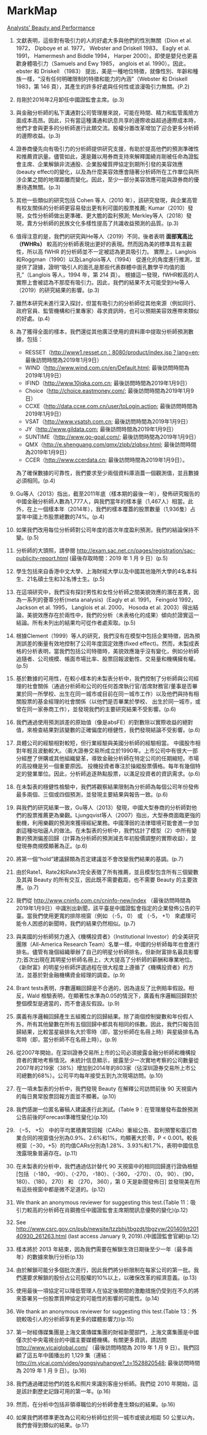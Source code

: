 # MarkMap

[Analysts’ Beauty and Performance](https://stevenshih-0402.github.io/MarkMap/Analysts%E2%80%99%20Beauty%20and%20Performance.html)

1. 文獻表明，這些對有吸引力的人的好處大多與他們的性別無關（Dion et al. 1972， Dipboye et al. 1977， Webster and Driskell 1983， Eagly et al. 1991， Hamermesh and Biddle 1994， Harper 2000）。即使是嬰兒也更喜歡身體吸引力（Samuels and Ewy 1985， anglois et al. 1990）。因此，ebster 和 Driskell （1983） 提出，美是一種地位特徵，就像性別、年齡和種族一樣，“沒有任何明確限制的特徵和能力的內涵”（Webster 和 Driskell 1983，第 146 頁），其產生的許多好處與任何性或浪漫吸引力無關。(P.2)

2. 肖剛於2016年2月卸任中國證監會主席。(p.3)

3. 與金融分析師的私下溝通對公司管理層來說，可能在時間、精力和監管風險方面成本高昂。因此，只有當這種溝通和訊息共享的邊際收益超過邊際成本時，他們才會與更多的分析師進行此類交流。股權分置改革增加了迎合更多分析師的邊際收益。(p.3)

4. 證券商優先向有吸引力的分析師提供研究支援，有助於提高他們的預測準確性和推薦資訊量。儘管如此，還是難以用券商支持來解釋圍繞肖剛被任命為證監會主席、企業解鎖非流通股、企業股權質押協定到期所引發的美容效應(beauty effect)的變化，以及為什麼美容效應會隨著分析師所在工作單位與所涉企業之間的地理距離而變化。因此，至少一部分美容效應可能與證券商的優惠待遇無關。(p.3)

5. 其他一些類似的研究包括 Cohen 等人（2010 年），該研究發現，與企業高管有校友關係的分析師更容易發出更有利可圖的股票推薦; Kumar（2010）發現，女性分析師做出更準確、更大膽的盈利預測; Merkley等人（2018）發現，賣方分析師的民族文化多樣性提高了共識收益預測的品質。(p.3)

6. 值得注意的是，我們的研究與He等人（2019）不同，後者表明 __**面部寬高比（fWHRs）**__ 較高的分析師表現出更好的表現。然而因為美的標準具有主觀性，所以高 fWHR 的分析師並不一定被認為更具吸引力。
實際上，Langlois和Roggman（1990）以及Langlois等人（1994） 從進化的角度進行推測，並提供了證據，證明“吸引人的面孔是那些代表群體中面孔數學平均值的面孔”（Langlois 等人，1994 年，第 214 頁）。
根據這一發現，fWHR較高的人實際上會被認為不那麼有吸引力。因此，我們的結果不太可能受到He等人（2019）的研究結果的影響。(p.3)

7. 雖然本研究未進行深入探討，但當有吸引力的分析師從其他來源（例如同行、政府官員、監管機構和行業專家）尋求資訊時，也可以預期美容效應帶來類似的好處。(p.4)

8. 為了獲得全面的樣本，我們還從其他廣泛使用的資料庫中提取分析師預測數據，包括：
   
   - RESSET（http://www1.resset.cn：8080/product/index.jsp？lang=en; 最後訪問時間為2019年1月9日）
   - WIND（http://www.wind.com.cn/en/Default.html; 最後訪問時間為2019年1月9日）
   - IFIND（http://www.10jqka.com.cn; 最後訪問時間為2019年1月9日）
   - Choice（http://choice.eastmoney.com/; 最後訪問時間為2019年1月9日）
   - CCXE（http://data.ccxe.com.cn/user/toLogin.action; 最後訪問時間為2019年1月9日）
   - VSAT（http://www.vsatsh.com.cn; 最後訪問時間為2019年1月9日）
   - JY（http://www.gildata.com; 最後訪問時間為2019年1月9日）
   - SUNTIME（http://www.go-goal.com/; 最後訪問時間為2019年1月9日）
   - QMX（http://e.shenguang.com/qmx/zlpb/zlqbsy.html; 最後訪問時間為2019年1月9日）
   - CCER（http://www.ccerdata.cn; 最後訪問時間為2019年1月9日）。
   
   為了確保數據的可靠性，我們要求至少兩個資料庫涵蓋一個觀測值，並且數據必須相同。(p.4)

9. Gu等人（2013）指出，截至2011年底（樣本期的最後一年），發佈研究報告的中國金融分析師人數為1,777人，與我們當年的樣本量（1,467人）相當。此外，在上一個樣本年（2014年），我們的樣本覆蓋的股票數量（1,936隻）占當年中國上市股票總數的74%。(p.4)

10. 如果我們改用每位分析師對公司年度的首次年度盈利預測，我們的結論保持不變。(p.5)

11. 分析師的大頭照，請參閱 http://exam.sac.net.cn/pages/registration/sac-publicity-report.html (最後存取時間：2019 年 1 月 9 日）(p.5)

12. 學生包括來自香港中文大學、上海財經大學以及中國其他幾所大學的4名本科生、21名碩士生和32名博士生。(p.5)

13. 在這項研究中，我們沒有探討男性和女性分析師之間美貌效應的潛在差異，因為一系列的薈萃分析(meta analysis)（Eagly et al. 1991， Feingold 1992， Jackson et al. 1995， Langlois et al. 2000， Hosoda et al. 2003）得出結論，美貌效應存在於兩性中，我們的分析（未表格化的成果）傾向於證實這一結論。所有未列出的結果均可從作者處索取。(p.5)

14. 根據Clement（1999）等人的研究，我們沒有在模型中包括企業特徵，因為預測誤差的衡量有效地控制了公司年度固定效應(fixed effect)。然而，未製成表格的分析表明，當我們包括公司特徵時，美貌效應幾乎沒有變化，例如分析師追隨者、公司規模、帳面市場比率、股票回報波動性、交易量和機構擁有權。(p.5)

15. 基於數據的可用性，在較小樣本的未製表分析中，我們控制了分析師與公司經理的社會關係（通過分析師和公司的任何首席執行官/首席財務官/董事是否畢業於同一所學校、出生在同一城市或目前在同一城市工作）以及他們與持有相關股票的基金經理的社會關係（以他們是否畢業於學校、 出生於同一城市，或曾在同一家券商工作），並發現我們的主要研究結果不受影響。(p.6)

16. 我們通過使用預測誤差的原始值（像是absFE）的對數除以實際收益的絕對值，來檢查結果對該變數的正確偏度的穩健性，我們發現結論不受影響。(p.6)

17. 具體公司的經驗相對較短，但行業經驗與美國分析師的經驗相當。
   中國股市相對年輕且波動較大。（兩大證券交易所成立於1990年。上市公司中有很大一部分經歷了併購或其他組織變革，導致金融分析師在特定公司的任期縮短。市場的高投機是另一個重要原因。
   投機投資者專注於操縱股票價格。每年有幾個特定的營業單位。因此，分析師追逐熱點股票，以滿足投資者的資訊需求。(p.6)

18. 在未製表的穩健性檢驗中，我們將觀察結果限制為分析師為每個公司年份發佈最多兩個、三個或四個預測，並發現主要結果與報告一致。(p.6)

19. 與我們的研究結果一致，Gu等人（2013）發現，中國大型券商的分析師對他們的股票推薦更為樂觀。Ljungqvist等人（2007）指出，大型券商面臨更強的動機，利用樂觀的預測來獲得經紀業務。中國薄弱的法律環境可能會進一步加劇這種咄咄逼人的做法。在未製表的分析中，我們估計了模型（2）中所有變數的預測偏差回歸（計算為分析師的預測減去年初股價調整的實際收益），並發現券商規模顯著為正。(p.6)

20. 將第一個“hold”建議歸類為否定建議並不會改變我們結果的基調。(p.7)

21. 由於Rate1、Rate2和Rate3完全表徵了所有推薦，並且模型包含所有三個變數及其與 Beauty 的所有交互，因此既不需要截距，也不需要 Beauty 的主要效應。(p.7)

22. 我們從 http://www.cninfo.com.cn/cninfo-new/index （最後訪問時間為2019年1月9日）中識別出新聞，該平臺是中國證監會指定的企業發佈公告的平臺。當我們使用更寬的排除視窗（例如 （-5， 0） 或 （-5， +1） 來處理可能令人困惑的新聞時，我們的結果仍然相似。(p.7)

23. 與美國的分析師努力進入《機構投資者》（Institutional Investor）的全美研究團隊（All-America Research Team）名單一樣，中國的分析師每年也會進行排名。儘管有幾個組織舉辦了自己的明星分析師排名，但新財富排名最具影響力;首次出現在其明星分析師名冊上，大大提高了分析師的薪酬和專業地位。
   《新財富》的明星分析師評選過程在很大程度上遵循了《機構投資者》的方法，並基於對金融機構資金經理的調查。(p.9)

24. Brant tests表明，序數邏輯回歸是不合適的，因為違反了比例賠率假設。相反，Wald 檢驗表明，在顯著性水準為0.05的情況下，廣義有序邏輯回歸對於整個模型是適當的，而不會違反假設。(p.9)

25. 廣義有序邏輯回歸產生五組獨立的回歸結果。除了兩個控制變數和年份假人外，所有其他變數在所有五個回歸中都具有相同的係數。因此，我們只報告回歸結果，比較當星級排名大於零時（即，當分析師在名冊上時）與星級排名為零時（即，當分析師不在名冊上時）。(p.9)

26. 從2007年開始，在深圳證券交易所上市的公司必須披露金融分析師和機構投資者的實地考察情況。未統計信息顯示，披露至少一次實地考察的公司數量從2007年的219家（38%）增加到2014年的803家（佔深圳證券交易所上市公司總數的68%）。公司平均每年接受五到九次現場訪問。(p.10)

27. 在一項未製表的分析中，我們發現 Beauty 在解釋公司訪問前後 90 天視窗內的每日異常股票回報方面並不顯著。(p.10)

28. 我們感謝一位匿名審稿人建議進行此測試。(Table 9：在管理層發布盈餘預測公告前後的Forecast準確性變化)(p.10)

29. （−5， +5） 中的平均累積異常回報（CARs）重組公告、盈利預警和簽訂商業合同的視窗值分別為0.9%、2.6%和1%，均顯著大於零，P < 0.001。較長視窗（−30，+5）的均值CARs分別為1.28%、3.93%和1.7%，表明中國信息洩露現象普遍存在。(p.11)

30. 在未製表的分析中，我們通過估計替代 90 天視窗中的相同回歸進行證偽檢驗 [包括 （-180， -90）、（-270， -180）、（-360， -270）、（0， 90）、（90， 180）、（180， 270） 和 （270， 360），第 0 天是新聞發佈日] 並發現美在所有這些視窗中都是微不足道的。(p.12)

31. We thank an anonymous reviewer for suggesting this test.(Table 11：吸引力較高的分析師在肖鋼擔任中國證監會主席期間訊息優勢的變化)(p.12)

32. See http://www.csrc.gov.cn/pub/newsite/tzzbhj/tbgzdt/tbgzyw/201409/t20140930_261263.html (last access January 9, 2019).(中國證監會官網)(p.12)

33. 樣本將於 2013 年結束，因為我們需要在解鎖生效日期後至少一年（最多兩年）的數據來執行分析(p.13)

34. 由於解鎖可能分多個批次進行，因此我們將分析限制在每家公司的第一批。我們還要求解鎖的股份占公司股權的10%以上，以確保改革的經濟意義。(p.13)

35. 使用最後一項協定可以降低管理人在協定後期間的激勵措施仍受到在不久的將來簽署另一份股票質押協定的可能性的影響的可能性。(p.14)

36. We thank an anonymous reviewer for suggesting this test.(Table 13：外貌較吸引人的分析師享有更多的媒體影響力)(p.15)

37. 第一財經傳媒集團是上海文廣傳媒集團的財經新聞部門，上海文廣集團是中國僅次於中央電視台的中國主要媒體機構。有關更多資訊，請訪問 http://www.yicaiglobal.com/ （最後訪問時間為 2019 年 1 月 9 日）。我們回顧了這五年中國播出的 1,129 集（連結：http://m.yicai.com/video/gongsiyuhangye?_t=1528820548; 最後訪問時間為 2019 年 1 月 9 日）。(p.16)

38. 我們通過確認他們的姓名和照片來識別客座分析師。我們從 2010 年開始，這是該計劃歷史記錄可用的第一年。(p.16)

39. 然而，在分析中包括非領導職位的分析師會產生類似的結果。(p.16)

40. 如果我們將標準更改為公司和分析師位於同一城市或彼此相距 50 公里以內，我們會得到類似的結果。(p.17)

